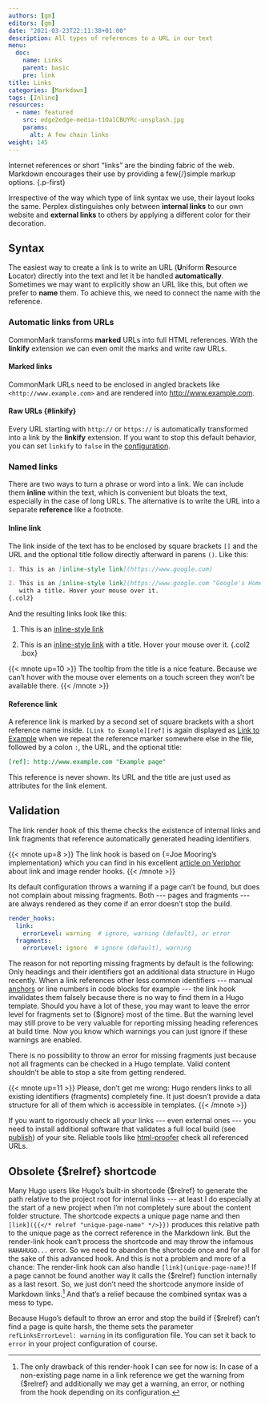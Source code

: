 ```yaml
---
authors: [gm]
editors: [gm]
date: "2021-03-23T22:11:38+01:00"
description: All types of references to a URL in our text
menu:
  doc:
    name: Links
    parent: basic
    pre: link
title: Links
categories: [Markdown]
tags: [Inline]
resources: 
  - name: featured
    src: edge2edge-media-t1OalCBUYRc-unsplash.jpg
    params:
      alt: A few chain links
weight: 145
---
```


Internet references or short “links” are the binding fabric of the web. Markdown encourages their use by providing a few{/}simple markup options.
{.p-first} <!--more-->

Irrespective of the way which type of link syntax we use, their layout looks the same. Perplex distinguishes only between **internal links** to our own website and **external links** to others by applying a different color for their decoration.

## Syntax

The easiest way to create a link is to write an URL (**U**niform **R**esource **L**ocator) directly into the text and let it be handled **automatically**. Sometimes we may want to explicitly show an URL like this, but often we prefer to **name** them. To achieve this, we need to connect the name with the reference.

### Automatic links from URLs

CommonMark transforms **marked** URLs into full HTML references. With the **linkify** extension we can even omit the marks and write raw URLs.

#### Marked links

CommonMark URLs need to be enclosed in angled brackets like `<http://www.example.com>` and are rendered into <http://www.example.com>.

#### Raw URLs {#linkify}

Every URL starting with `http://` or `https://` is automatically transformed into a link by the **linkify** extension. If you want to stop this default behavior, you can set `linkify` to `false` in the [configuration](/doc/appendix/config/markup#9).  

### Named links

There are two ways to turn a phrase or word into a link. We can include them **inline** within the text, which is convenient but bloats the text, especially in the case of long URLs. The alternative is to write the URL into a separate **reference** like a footnote.

#### Inline link

The link inside of the text has to be enclosed by square brackets `[]` and the
URL and the optional title follow directly afterward in parens `()`. Like this:

```md
1. This is an [inline-style link](https://www.google.com)

2. This is an [inline-style link](https://www.google.com "Google's Homepage")
   with a title. Hover your mouse over it.
{.col2}
```

And the resulting links look like this:

1. This is an [inline-style link](https://www.google.com)

2. This is an [inline-style link](https://www.google.com "Google's Homepage") with a title. Hover your mouse over it.
{.col2 .box}

{{< mnote up=10 >}}
The tooltip from the title is a nice feature. Because we can’t hover with the mouse over elements on a touch screen they won’t be available there.
{{< /mnote >}}

#### Reference link

A reference link is marked by a second set of square brackets with a short reference name inside. `[Link to Example][ref]` is again displayed as [Link to Example][ref] when we repeat the reference marker somewhere else in the file, followed by a colon `:`, the URL, and the optional title:

```md
[ref]: http://www.example.com "Example page"
```

This reference is never shown. Its URL and the title are just used as attributes for the link element.

[ref]: http://www.example.com "Example page"

## Validation
The link render hook of this theme checks the existence of internal links and link fragments that reference automatically generated heading identifiers.

{{< mnote up=8 >}}
The link hook is based on {=Joe Mooring’s implementation} which you can find in his excellent [article on Veriphor](https://www.veriphor.com/articles/link-and-image-render-hooks/) about link and image render hooks.
{{< /mnote >}}

Its default configuration throws a warning if a page can’t be found, but does not complain about missing fragments. Both --- pages and fragments --- are always rendered as they come if an error doesn’t stop the build. 

```yaml
render_hooks:
  link:
    errorLevel: warning  # ignore, warning (default), or error
  fragments:
    errorLevel: ignore  # ignore (default), warning

```

The reason for not reporting missing fragments by default is the following: Only headings and their identifiers got an additional data structure in Hugo recently. When a link references other less common identifiers --- manual [anchors](anchor) or line numbers in code blocks for example --- the link hook invalidates them falsely because there is no way to find them in a Hugo template. Should you have a lot of these, you may want to leave the error level for fragments set to {$ignore} most of the time. But the warning level may still prove to be very valuable for reporting missing heading references at build time. Now you know which warnings you can just ignore if these warnings are enabled.

There is no possibility to throw an error for missing fragments just because not all fragments can be checked in a Hugo template. Valid content shouldn’t be able to stop a site from getting rendered.

{{< mnote up=11 >}}
Please, don’t get me wrong: Hugo renders links to all existing identifiers (fragments) completely fine. It just doesn’t provide a data structure for all of them which is accessible in templates.
{{< /mnote >}}

If you want to rigorously check all your links --- even external ones --- you need to install additional software that validates a full local build (see [publish](publish#use-your-own-hardware)) of your site. Reliable tools like [html-proofer](https://github.com/gjtorikian/html-proofer) check all referenced URLs.

## Obsolete {$relref} shortcode

Many Hugo users like Hugo’s built-in shortcode {$relref} to generate the path relative to the project root for internal links --- at least I do especially at the start of a new project when I’m not completely sure about the content folder structure. The shortcode expects a unique page name and then `[link]({{</* relref "unique-page-name" */>}})` produces this relative path to the unique page as the correct reference in the Markdown link. But the render-link hook can’t process the shortcode and may throw the infamous `HAHAHUGO...` error. So we need to abandon the shortcode once and for all for the sake of this advanced hook. And this is not a problem and more of a chance: The render-link hook can also handle `[link](unique-page-name)`! If a page cannot be found another way it calls the {$relref} function internally as a last resort. So, we just don’t need the shortcode anymore inside of Markdown links.[^1] And that’s a relief because the combined syntax was a mess to type.

Because Hugo’s default to throw an error and stop the build if {$relref} can’t find a page is quite harsh, the theme sets the parameter `refLinksErrorLevel: warning` in its configuration file. You can set it back to `error` in your project configuration of course.

[^1]: The only drawback of this render-hook I can see for now is: In case of a non-existing page name in a link reference we get the warning from {$relref} and additionally we may get a warning, an error, or nothing from the hook depending on its configuration.
